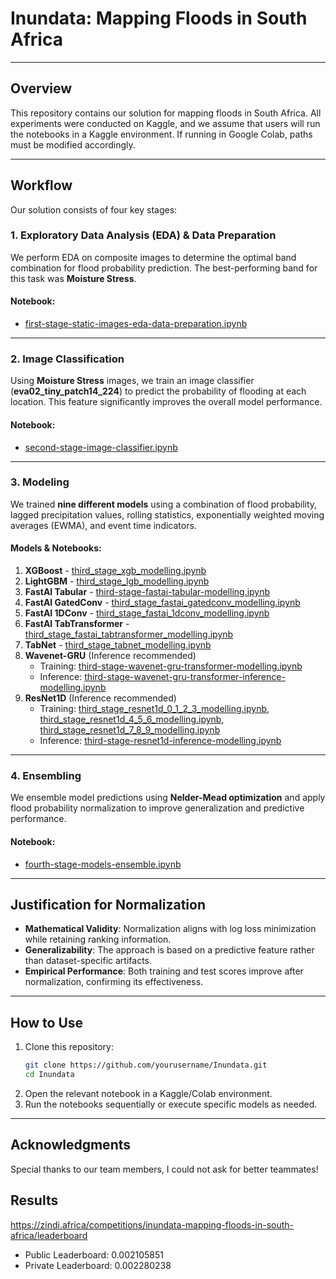 # Inundata: Mapping Floods in South Africa

---

## Overview
This repository contains our solution for mapping floods in South Africa. All experiments were conducted on Kaggle, and we assume that users will run the notebooks in a Kaggle environment. If running in Google Colab, paths must be modified accordingly.

---

## Workflow
Our solution consists of four key stages:

### 1. Exploratory Data Analysis (EDA) & Data Preparation
We perform EDA on composite images to determine the optimal band combination for flood probability prediction. The best-performing band for this task was **Moisture Stress**.

#### Notebook:
- [first-stage-static-images-eda-data-preparation.ipynb](first-stage-static-images-eda-data-preparation.ipynb)

---

### 2. Image Classification
Using **Moisture Stress** images, we train an image classifier (**eva02_tiny_patch14_224**) to predict the probability of flooding at each location. This feature significantly improves the overall model performance.

#### Notebook:
- [second-stage-image-classifier.ipynb](second-stage-image-classifier.ipynb)

---

### 3. Modeling
We trained **nine different models** using a combination of flood probability, lagged precipitation values, rolling statistics, exponentially weighted moving averages (EWMA), and event time indicators.

#### Models & Notebooks:
1. **XGBoost** - [third_stage_xgb_modelling.ipynb](third_stage_xgb_modelling.ipynb)
2. **LightGBM** - [third_stage_lgb_modelling.ipynb](third_stage_lgb_modelling.ipynb)
3. **FastAI Tabular** - [third-stage-fastai-tabular-modelling.ipynb](third-stage-fastai-tabular-modelling.ipynb)
4. **FastAI GatedConv** - [third_stage_fastai_gatedconv_modelling.ipynb](third_stage_fastai_gatedconv_modelling.ipynb)
5. **FastAI 1DConv** - [third_stage_fastai_1dconv_modelling.ipynb](third_stage_fastai_1dconv_modelling.ipynb)
6. **FastAI TabTransformer** - [third_stage_fastai_tabtransformer_modelling.ipynb](third_stage_fastai_tabtransformer_modelling.ipynb)
7. **TabNet** - [third_stage_tabnet_modelling.ipynb](third_stage_tabnet_modelling.ipynb)
8. **Wavenet-GRU** (Inference recommended)  
   - Training: [third-stage-wavenet-gru-transformer-modelling.ipynb](third-stage-wavenet-gru-transformer-modelling.ipynb)  
   - Inference: [third-stage-wavenet-gru-transformer-inference-modelling.ipynb](third-stage-wavenet-gru-transformer-inference-modelling.ipynb)
9. **ResNet1D** (Inference recommended)  
   - Training: [third_stage_resnet1d_0_1_2_3_modelling.ipynb](third_stage_resnet1d_0_1_2_3_modelling.ipynb), [third_stage_resnet1d_4_5_6_modelling.ipynb](third_stage_resnet1d_4_5_6_modelling.ipynb), [third_stage_resnet1d_7_8_9_modelling.ipynb](third_stage_resnet1d_7_8_9_modelling.ipynb)  
   - Inference: [third-stage-resnet1d-inference-modelling.ipynb](third-stage-resnet1d-inference-modelling.ipynb)

---

### 4. Ensembling
We ensemble model predictions using **Nelder-Mead optimization** and apply flood probability normalization to improve generalization and predictive performance.

#### Notebook:
- [fourth-stage-models-ensemble.ipynb](fourth-stage-models-ensemble.ipynb)

---

## Justification for Normalization
- **Mathematical Validity**: Normalization aligns with log loss minimization while retaining ranking information.
- **Generalizability**: The approach is based on a predictive feature rather than dataset-specific artifacts.
- **Empirical Performance**: Both training and test scores improve after normalization, confirming its effectiveness.

---

## How to Use
1. Clone this repository:
   ```bash
   git clone https://github.com/yourusername/Inundata.git
   cd Inundata
   ```
2. Open the relevant notebook in a Kaggle/Colab environment.
3. Run the notebooks sequentially or execute specific models as needed.

---

## Acknowledgments
Special thanks to our team members, I could not ask for better teammates!

## Results
https://zindi.africa/competitions/inundata-mapping-floods-in-south-africa/leaderboard

* Public Leaderboard: 0.002105851
* Private Leaderboard: 0.002280238
